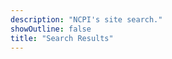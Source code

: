 ```yaml
---
description: "NCPI's site search."
showOutline: false
title: "Search Results"
---
```


<site-search></site-search>
